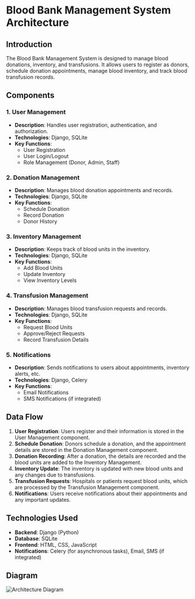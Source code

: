 # Blood Bank Management System Architecture

## Introduction
The Blood Bank Management System is designed to manage blood donations, inventory, and transfusions. It allows users to register as donors, schedule donation appointments, manage blood inventory, and track blood transfusion records.

## Components

### 1. User Management
- **Description**: Handles user registration, authentication, and authorization.
- **Technologies**: Django, SQLite
- **Key Functions**:
  - User Registration
  - User Login/Logout
  - Role Management (Donor, Admin, Staff)

### 2. Donation Management
- **Description**: Manages blood donation appointments and records.
- **Technologies**: Django, SQLite
- **Key Functions**:
  - Schedule Donation
  - Record Donation
  - Donor History

### 3. Inventory Management
- **Description**: Keeps track of blood units in the inventory.
- **Technologies**: Django, SQLite
- **Key Functions**:
  - Add Blood Units
  - Update Inventory
  - View Inventory Levels

### 4. Transfusion Management
- **Description**: Manages blood transfusion requests and records.
- **Technologies**: Django, SQLite
- **Key Functions**:
  - Request Blood Units
  - Approve/Reject Requests
  - Record Transfusion Details

### 5. Notifications
- **Description**: Sends notifications to users about appointments, inventory alerts, etc.
- **Technologies**: Django, Celery
- **Key Functions**:
  - Email Notifications
  - SMS Notifications (if integrated)

## Data Flow
1. **User Registration**: Users register and their information is stored in the User Management component.
2. **Schedule Donation**: Donors schedule a donation, and the appointment details are stored in the Donation Management component.
3. **Donation Recording**: After a donation, the details are recorded and the blood units are added to the Inventory Management.
4. **Inventory Update**: The inventory is updated with new blood units and any changes due to transfusions.
5. **Transfusion Requests**: Hospitals or patients request blood units, which are processed by the Transfusion Management component.
6. **Notifications**: Users receive notifications about their appointments and any important updates.

## Technologies Used
- **Backend**: Django (Python)
- **Database**: SQLite
- **Frontend**: HTML, CSS, JavaScript
- **Notifications**: Celery (for asynchronous tasks), Email, SMS (if integrated)

## Diagram
![Architecture Diagram](path/to/diagram.png)

